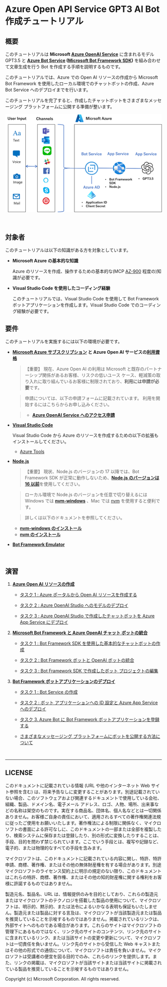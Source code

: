 # Azure Open API Service GPT3 AI Bot 作成チュートリアル

## 概要

このチュートリアルは **Microsoft [Azure OpenAI Service](https://learn.microsoft.com/ja-jp/azure/cognitive-services/openai/overview)** に含まれるモデル GPT3.5 と **[Azure Bot Service](https://learn.microsoft.com/ja-jp/azure/bot-service/?view=azure-bot-service-4.0) ([Microsoft Bot Framework SDK](https://learn.microsoft.com/ja-jp/azure/bot-service/bot-service-overview?view=azure-bot-service-4.0))** を組み合わせて文章生成を行う Bot を作成する手順を説明するものです。

このチュートリアルでは、Azure での Open AI リソースの作成から Microsoft Bot Framework を使用したローカル環境でのチャットボットの作成、Azure Bot Service へのデプロイまでを行います。

このチュートリアルを完了すると、作成したチャットボットをさまざまなメッセージング プラットフォームに公開する準備が整います。

![チュートリアルで作成する構成図](images/23July_Channel_AzureBot_tutrial.png)

<br>

## 対象者

このチュートリアルは以下の知識がある方を対象としています。

* **Microsoft Azure の基本的な知識**

    Azure のリソースを作成、操作するための基本的な(MCP [AZ-900](https://learn.microsoft.com/ja-jp/certifications/exams/az-900/) 程度の)知識が必要です。

* **Visual Studio Code を使用したコーディング経験**

    このチュートリアルでは、Visual Studio Code を使用して Bot Framework ボットアプリケーションを作成します。Visual Studio Code でのコーディング経験が必要です。



## 要件

このチュートリアルを実施するには以下の環境が必要です。

- **[Microsoft Azure サブスクリプション](https://azure.microsoft.com/ja-jp/free/) と Azure Open AI サービスの[利用資格](https://aka.ms/oaiapply)**

    >【重要】
    > 現在、Azure Open AI の利用は Microsoft と既存のパートナーシップ関係があるお客様、リスクの低いユース ケース、軽減策の取り入れに取り組んでいるお客様に制限されており、**利用には申請が必要**です。

    > 申請については、以下の申請フォームに記載されています。 利用を開始するにはこちらからお申し込みください。
    
    > - [**Azure OpenAI Service へのアクセス申請**](https://aka.ms/oaiapply)


- [**Visual Studio Code**](https://code.visualstudio.com/)

    Visual Studio Code から Azure のリソースを作成するための以下の拡張もインストールしてください。
    - [Azure Tools](https://marketplace.visualstudio.com/items?itemName=ms-vscode.vscode-node-azure-pack)


- [**Node.js**](https://nodejs.org/ja/)

    > 【重要】
    > 現状、Node.js のバージョンの 17 以降では、Bot Framework SDK が正常に動作しないため、[**Node.js のバージョンは 16 以前**](https://nodejs.org/download/release/v16.20.1/)を使用してください。

    > ローカル環境で Node.js のバージョンを任意で切り替えるには Windows では [**nvm-windows**](https://github.com/coreybutler/nvm-windows) 、Mac では [nvm](https://github.com/nvm-sh/nvm) を使用すると便利です。

    > 詳しくは以下のドキュメントを参照してください。

    - [**nvm-windows のインストール**](https://learn.microsoft.com/ja-jp/windows/dev-environment/javascript/nodejs-on-windows#install-nvm-windows-nodejs-and-npm)
    - [**nvm のインストール**](https://learn.microsoft.com/ja-jp/windows/dev-environment/javascript/nodejs-on-wsl#install-nvm-nodejs-and-npm)

- [**Bot Framework Emulator**](https://github.com/microsoft/BotFramework-Emulator)

<br>

## 演習

1. [**Azure Open AI リソースの作成**](Ex01.md)
    - [タスク 1 : Azure ポータルから Open AI リソースを作成する](Ex01.md#%E3%82%BF%E3%82%B9%E3%82%AF-1--azure-%E3%83%9D%E3%83%BC%E3%82%BF%E3%83%AB%E3%81%8B%E3%82%89-open-ai-%E3%83%AA%E3%82%BD%E3%83%BC%E3%82%B9%E3%82%92%E4%BD%9C%E6%88%90%E3%81%99%E3%82%8B)

    - [タスク 2 : Azure OpenAI Studio へのモデルのデプロイ](Ex01.md#%E3%82%BF%E3%82%B9%E3%82%AF-2--azure-openai-studio-%E3%81%B8%E3%81%AE%E3%83%A2%E3%83%87%E3%83%AB%E3%81%AE%E3%83%87%E3%83%97%E3%83%AD%E3%82%A4)

    - [タスク 3 : Azure OpenAI Studio で作成したチャットボットを Azure App Service にデプロイ](Ex01.md#%E3%82%BF%E3%82%B9%E3%82%AF-3---azure-openai-studio-%E3%81%A7%E4%BD%9C%E6%88%90%E3%81%97%E3%81%9F%E3%83%81%E3%83%A3%E3%83%83%E3%83%88%E3%83%9C%E3%83%83%E3%83%88%E3%82%92-azure-app-service-%E3%81%AB%E3%83%87%E3%83%97%E3%83%AD%E3%82%A4)
2. [**Microsoft Bot Framework と Azure OpenAI チャット ボットの統合**](Ex02.md)

    - [タスク 1 : Bot Framework SDK を使用した基本的なチャットボットの作成](Ex02.md#%E3%82%BF%E3%82%B9%E3%82%AF-1--bot-framework-sdk-%E3%82%92%E4%BD%BF%E7%94%A8%E3%81%97%E3%81%9F%E5%9F%BA%E6%9C%AC%E7%9A%84%E3%81%AA%E3%83%81%E3%83%A3%E3%83%83%E3%83%88%E3%83%9C%E3%83%83%E3%83%88%E3%81%AE%E4%BD%9C%E6%88%90)

    - [タスク 2 : Bot Framework ボットと OpenAI ボットの統合](Ex02.md#%E3%82%BF%E3%82%B9%E3%82%AF-2--bot-framework-%E3%83%9C%E3%83%83%E3%83%88%E3%81%A8-openai-%E3%83%9C%E3%83%83%E3%83%88%E3%81%AE%E7%B5%B1%E5%90%88)

    - [タスク 3 : Bot Framework SDK で作成したボット プロジェクトの編集](Ex02.md#%E3%82%BF%E3%82%B9%E3%82%AF-3--bot-framework-sdk-%E3%81%A7%E4%BD%9C%E6%88%90%E3%81%97%E3%81%9F%E3%83%9C%E3%83%83%E3%83%88-%E3%83%97%E3%83%AD%E3%82%B8%E3%82%A7%E3%82%AF%E3%83%88%E3%81%AE%E7%B7%A8%E9%9B%86)


3. [**Bot Framework ボットアプリケーションのデプロイ**](Ex03.md)

    - [タスク 1 : Bot Service の作成](Ex03.md#%E3%82%BF%E3%82%B9%E3%82%AF-1--bot-service-%E3%81%AE%E4%BD%9C%E6%88%90)

    - [タスク 2 : ボット アプリケーションへの ID 設定と Azure App Service へのデプロイ](Ex03.md#%E3%82%BF%E3%82%B9%E3%82%AF-2--%E3%83%9C%E3%83%83%E3%83%88-%E3%82%A2%E3%83%97%E3%83%AA%E3%82%B1%E3%83%BC%E3%82%B7%E3%83%A7%E3%83%B3%E3%81%B8%E3%81%AE-id-%E8%A8%AD%E5%AE%9A%E3%81%A8-azure-app-service-%E3%81%B8%E3%81%AE%E3%83%87%E3%83%97%E3%83%AD%E3%82%A4)

    - [タスク 3. Azure Bot に Bot Framework ボットアプリケーションを登録する](Ex03.md#%E3%82%BF%E3%82%B9%E3%82%AF-3-azure-bot-%E3%81%AB-bot-framework-%E3%83%9C%E3%83%83%E3%83%88%E3%82%A2%E3%83%97%E3%83%AA%E3%82%B1%E3%83%BC%E3%82%B7%E3%83%A7%E3%83%B3%E3%82%92%E7%99%BB%E9%8C%B2%E3%81%99%E3%82%8B)

    - [さまざまなメッセージング プラットフォームにボットを公開する方法について]()

<br>


---
## LICENSE

このドキュメントに記載されている情報 (URL や他のインターネット Web サイト参照を含む) は、将来予告なしに変更することがあります。別途記載されていない場合、このソフトウェアおよび関連するドキュメントで使用している会社、組織、製品、ドメイン名、電子メール アドレス、ロゴ、人物、場所、出来事などの名称は架空のものです。実在する商品名、団体名、個人名などとは一切関係ありません。お客様ご自身の責任において、適用されるすべての著作権関連法規に従ったご使用をお願いいたします。著作権法による制限に関係なく、マイクロソフトの書面による許可なしに、このドキュメントの一部または全部を複製したり、検索システムに保存または登録したり、別の形式に変換したりすることは、手段、目的を問わず禁じられています。ここでいう手段とは、複写や記録など、電子的、または物理的なすべての手段を含みます。

マイクロソフトは、このドキュメントに記載されている内容に関し、特許、特許申請、商標、著作権、またはその他の無体財産権を有する場合があります。別途マイクロソフトのライセンス契約上に明示の規定のない限り、このドキュメントはこれらの特許、商標、著作権、またはその他の知的財産権に関する権利をお客様に許諾するものではありません。

製造元名、製品名、URL は、情報提供のみを目的としており、これらの製造元またはマイクロソフトのテクノロジを搭載した製品の使用について、マイクロソフトは、明示的、黙示的、または法令によるいかなる表明も保証もいたしません。製造元または製品に対する言及は、マイクロソフトが当該製造元または製品を推奨していることを示唆するものではありません。掲載されているリンクは、外部サイトへのものである場合があります。これらのサイトはマイクロソフトの管理下にあるものではなく、リンク先のサイトのコンテンツ、リンク先のサイトに含まれているリンク、または当該サイトの変更や更新について、マイクロソフトは一切責任を負いません。リンク先のサイトから受信した Web キャストまたはその他の形式での通信について、マイクロソフトは責任を負いません。マイクロソフトは受講者の便宜を図る目的でのみ、これらのリンクを提供します。また、リンクの掲載は、マイクロソフトが当該サイトまたは当該サイトに掲載されている製品を推奨していることを示唆するものではありません。

Copyright (c) Microsoft Corporation. All rights reserved.




